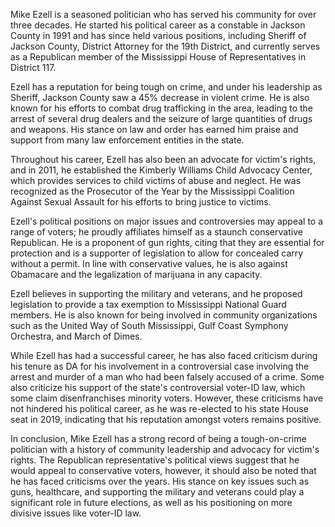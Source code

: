 Mike Ezell is a seasoned politician who has served his community for over three decades. He started his political career as a constable in Jackson County in 1991 and has since held various positions, including Sheriff of Jackson County, District Attorney for the 19th District, and currently serves as a Republican member of the Mississippi House of Representatives in District 117.

Ezell has a reputation for being tough on crime, and under his leadership as Sheriff, Jackson County saw a 45% decrease in violent crime. He is also known for his efforts to combat drug trafficking in the area, leading to the arrest of several drug dealers and the seizure of large quantities of drugs and weapons. His stance on law and order has earned him praise and support from many law enforcement entities in the state.

Throughout his career, Ezell has also been an advocate for victim's rights, and in 2011, he established the Kimberly Williams Child Advocacy Center, which provides services to child victims of abuse and neglect. He was recognized as the Prosecutor of the Year by the Mississippi Coalition Against Sexual Assault for his efforts to bring justice to victims.

Ezell's political positions on major issues and controversies may appeal to a range of voters; he proudly affiliates himself as a staunch conservative Republican. He is a proponent of gun rights, citing that they are essential for protection and is a supporter of legislation to allow for concealed carry without a permit. In line with conservative values, he is also against Obamacare and the legalization of marijuana in any capacity.

Ezell believes in supporting the military and veterans, and he proposed legislation to provide a tax exemption to Mississippi National Guard members. He is also known for being involved in community organizations such as the United Way of South Mississippi, Gulf Coast Symphony Orchestra, and March of Dimes.

While Ezell has had a successful career, he has also faced criticism during his tenure as DA for his involvement in a controversial case involving the arrest and murder of a man who had been falsely accused of a crime. Some also criticize his support of the state's controversial voter-ID law, which some claim disenfranchises minority voters. However, these criticisms have not hindered his political career, as he was re-elected to his state House seat in 2019, indicating that his reputation amongst voters remains positive.

In conclusion, Mike Ezell has a strong record of being a tough-on-crime politician with a history of community leadership and advocacy for victim's rights. The Republican representative's political views suggest that he would appeal to conservative voters, however, it should also be noted that he has faced criticisms over the years.  His stance on key issues such as guns, healthcare, and supporting the military and veterans could play a significant role in future elections, as well as his positioning on more divisive issues like voter-ID law.
